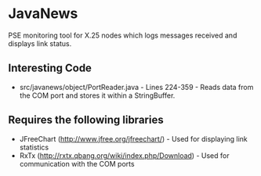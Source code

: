 JavaNews
========

PSE monitoring tool for X.25 nodes which logs messages received and displays link status.

Interesting Code
----------------
- src/javanews/object/PortReader.java - Lines 224-359 - Reads data from the COM port and stores it within a StringBuffer.

Requires the following libraries
---------------------------------
- JFreeChart (http://www.jfree.org/jfreechart/) - Used for displaying link statistics
- RxTx (http://rxtx.qbang.org/wiki/index.php/Download) - Used for communication with the COM ports